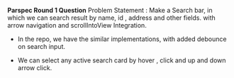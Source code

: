 **Parspec Round 1 Question**
Problem Statement : 
Make a Search bar, in which we can search result by name, id , address and other fields. with arrow navigation and scrollIntoView Integration.

 - In the repo, we have the similar implementations, with added debounce on search input.


- We can select any active search card by hover , click and up and down arrow click. 
